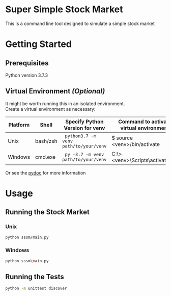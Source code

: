 # Super Simple Stock Market

This is a command line tool designed to simulate a simple stock market

# Getting Started

## Prerequisites

Python version 3.7.3

## Virtual Environment _(Optional)_
It might be worth running this in an isolated environment. <br> Create a virtual environment as necessary:

| Platform | Shell    | Specify Python Version for venv             | Command to activate virtual environment |
|----------|----------|---------------------------------------------|-----------------------------------------|
| Unix     | bash/zsh | ``` python3.7 -m venv path/to/your/venv```| $ source \<venv\>/bin/activate          |
| Windows  | cmd.exe  | ``` py -3.7 -m venv path/to/your/venv```  | C:\\> \<venv\>\Scripts\activate.bat     |

Or see the [pydoc](https://docs.python.org/3/library/venv.html) for more information
# Usage

## Running the Stock Market

### Unix

```sh
python sssm/main.py
```
### Windows
```sh
python sssm\main.py
```

## Running the Tests
```sh
python -m unittest discover
```
